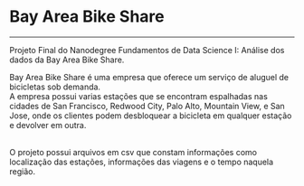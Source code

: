 <h1>Bay Area Bike Share</h1>
<hr />
<p>
Projeto Final do Nanodegree Fundamentos de Data Science I: Análise dos dados da Bay Area Bike Share.

Bay Area Bike Share é uma empresa que oferece um serviço de aluguel de bicicletas sob demanda.<br />
A empresa possui varias estações que se encontram espalhadas nas cidades de San Francisco, Redwood City, Palo Alto, Mountain View, e San Jose, onde os clientes podem desbloquear a bicicleta em qualquer estação e devolver em outra.<br /><br />

O projeto possui arquivos em csv que constam informações como localização das estações, informações das viagens e o tempo naquela região.

</p>